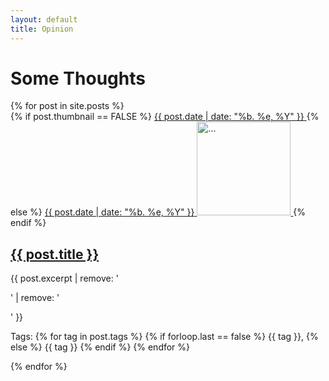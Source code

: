 ```yaml
---
layout: default
title: Opinion
---
```

<div class="blog-wrapper col-sm-8 col-sm-offset-1">
  <h1 id="blog-title">Some Thoughts</h1>
  {% for post in site.posts %}
  <div class="blog-list row">
    <div>
      {% if post.thumbnail == FALSE %}
          <a class="img-link" href="{{ post.url }}">
              <span class="date-holder">{{ post.date | date: "%b. %e, %Y" }}</span>
          </a>
        {% else %} 
          <a class="img-link" href="{{ post.url }}">
            <span class="date-holder">{{ post.date | date: "%b. %e, %Y" }}</span>
            <img alt="..." class="blog-list-img img-rounded" height="150" src="{{ site.baseurl }}/assets/img/{{ post.thumbnail }}" width="150">
          </a>
        {% endif %}
        <div class="caption">
          <a href="{{ post.url }}"><h2>{{ post.title }}</h2></a>
          <p> {{ post.excerpt | remove: '<p>' | remove: '</p>' }} </p>
          <p>Tags: 
          {% for tag in post.tags %}
            {% if forloop.last == false %}
          	  {{ tag }},
            {% else %} 
              {{ tag }} 
            {% endif %}
          {% endfor %}
          </p>
        </div>
    </div>
  </div>
  {% endfor %}
</div>